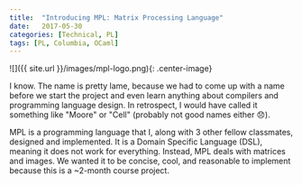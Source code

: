 ```yaml
---
title:  "Introducing MPL: Matrix Processing Language"
date:   2017-05-30
categories: [Technical, PL]
tags: [PL, Columbia, OCaml]
---
```


![]({{ site.url }}/images/mpl-logo.png){: .center-image}

I know. The name is pretty lame, because we had to come up with a name before we start the project and even learn anything about compilers and programming language design. In retrospect, I would have called it something like "Moore" or "Cell" (probably not good names either :disappointed:).

MPL is a programming language that I, along with 3 other fellow classmates, designed and implemented. It is a Domain Specific Language (DSL), meaning it does not work for everything. Instead, MPL deals with matrices and images. We wanted it to be concise, cool, and reasonable to implement because this is a ~2-month course project.
